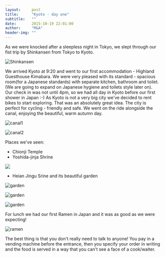 ```yaml
---
layout:     post
title:      "Kyoto - day one"
subtitle:   ""
date:       2015-10-19 22:01:00
author:     "M&A"
header-img: ""
---
```


As we were knocked after a sleepless night in Tokyo, we slept through our fist trip by Shinkansen from Tokyo to Kyoto.

![Shinkansen](https://lh3.googleusercontent.com/-rhnjMgbMG5g/ViVv0DbYYsI/AAAAAAAAU1o/vKavOzxcqkY/s800-Ic42/20151019_061910.jpg)

We arrived Kyoto at 9:20 and went to our first accommodation - Highland Guesthouse Kimabara. We were very pleased with its standard - spacious room(for a Japanese standards) with separate kitchen, bathroom and toilet. (We are going to expand on Japanese hygiene and toilets style later on).
Our check in was not until 4pm, so we had all day in Kyoto before our first shower in Japan :-)
As Kyoto is not a very big city we've decided to rent bikes to start exploring. That was an absolutely great idea.
The city is perfect for cycling - friendly and safe. We went on the ride alongside the canal, enjoying the beautiful, warm autumn day.

![canal1](https://lh3.googleusercontent.com/-6alkfkdrwU0/ViVv0MCC1eI/AAAAAAAAU1o/41aGTwzuLCU/s800-Ic42/20151019_111859.jpg)

![canal2](https://lh3.googleusercontent.com/-St5oKMpHvjc/ViVv0PbUpaI/AAAAAAAAU1o/G2AyCC3cMRo/s800-Ic42/20151019_111017.jpg)

Places we've seen:

- Chionji Temple
- Yoshida-jinja Shrine

![](https://lh3.googleusercontent.com/-L5TucMZIY0g/ViVv0MapiVI/AAAAAAAAU1o/do7Wvr0S35g/s800-Ic42/20151019_124329.jpg)

- Heian Jingu Srine and its beautiful garden

![garden](https://lh3.googleusercontent.com/-nXlkJSe9Ft8/ViVv0POF0KI/AAAAAAAAU1o/9pvt8fEgtPs/s800-Ic42/20151019_134226.jpg)

![garden](https://lh3.googleusercontent.com/-U6f8LMMm8OA/ViVv0ELRxvI/AAAAAAAAU1o/YZHwORCSKv8/s800-Ic42/20151019_134748.jpg)

![garden](https://lh3.googleusercontent.com/-QkrAu_0KvII/ViVv0BRVmuI/AAAAAAAAU1o/s8wOt0NhV98/s800-Ic42/20151019_132549.jpg)

For lunch we had our first Ramen in Japan and it was as good as we were expecting!

![ramen](https://lh3.googleusercontent.com/-IQPnQTp4sBk/ViVv0Bo7AzI/AAAAAAAAVFM/Laz_YZMl0bY/s800-Ic42/20151019_144405.jpg)

The best thing is that you don't really need to talk to anyone! You pay in a vending machine before the entrance, then you specify your order in writing and the food is served in a way that you can't see a face of a cook/waiter.
